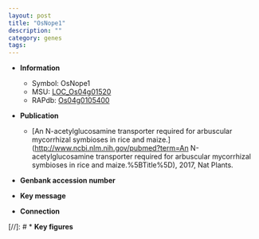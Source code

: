 ```yaml
---
layout: post
title: "OsNope1"
description: ""
category: genes
tags: 
---
```


* **Information**  
    + Symbol: OsNope1  
    + MSU: [LOC_Os04g01520](http://rice.uga.edu/cgi-bin/ORF_infopage.cgi?orf=LOC_Os04g01520)  
    + RAPdb: [Os04g0105400](https://rapdb.dna.affrc.go.jp/locus/?name=Os04g0105400)  

* **Publication**  
    + [An N-acetylglucosamine transporter required for arbuscular mycorrhizal symbioses in rice and maize.](http://www.ncbi.nlm.nih.gov/pubmed?term=An N-acetylglucosamine transporter required for arbuscular mycorrhizal symbioses in rice and maize.%5BTitle%5D), 2017, Nat Plants.

* **Genbank accession number**  

* **Key message**  

* **Connection**  

[//]: # * **Key figures**  


